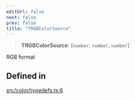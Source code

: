 ```yaml
---
editUrl: false
next: false
prev: false
title: "TRGBColorSource"
---
```


> **TRGBColorSource**: [`number`, `number`, `number`]

RGB format

## Defined in

[src/color/typedefs.ts:6](https://github.com/fabricjs/fabric.js/blob/5c1240d8b4662e45868dd33f385f941de21c8e9c/src/color/typedefs.ts#L6)
